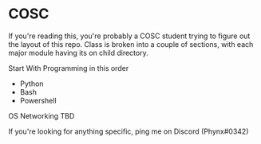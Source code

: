# COSC
If you're reading this, you're probably a COSC student trying to figure out the layout of this repo.
Class is broken into a couple of sections, with each major module having its on child directory.
  
  Start With Programming in this order
  - Python
  - Bash
  - Powershell
  
 OS
 Networking
 TBD
  
If you're looking for anything specific, ping me on Discord (Phynx#0342)
